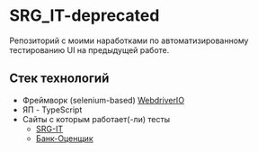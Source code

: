 # SRG_IT-deprecated
Репозиторий с моими наработками по автоматизированному тестированию UI на предыдущей работе.

## Стек технологий
* Фреймворк (selenium-based) [WebdriverIO](https://webdriver.io/)
* ЯП - TypeScript
* Сайты с которым работает(-ли) тесты
    * [SRG-IT](https://srg-it.ru/9r)
    * [Банк-Оценщик](https://ba.srg-it.ru)
